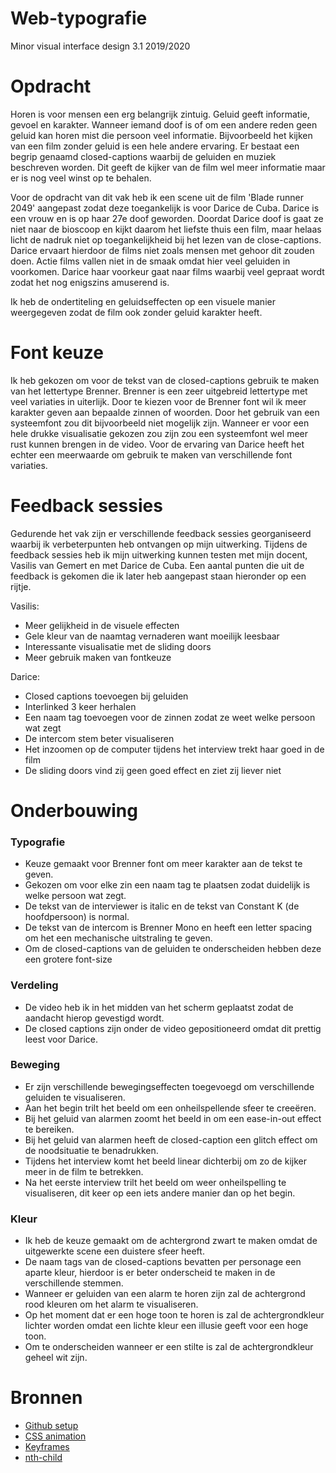 # Web-typografie
Minor visual interface design 3.1 2019/2020

# Opdracht
Horen is voor mensen een erg belangrijk zintuig. Geluid geeft informatie, gevoel en karakter. Wanneer iemand doof is of om een andere reden geen geluid kan horen mist die persoon veel informatie. Bijvoorbeeld het kijken van een film zonder geluid is een hele andere ervaring. Er bestaat een begrip genaamd closed-captions waarbij de geluiden en muziek beschreven worden. Dit geeft de kijker van de film wel meer informatie maar er is nog veel winst op te behalen.

Voor de opdracht van dit vak heb ik een scene uit de film 'Blade runner 2049' aangepast zodat deze toegankelijk is voor Darice de Cuba. Darice is een vrouw en is op haar 27e doof geworden. Doordat Darice doof is gaat ze niet naar de bioscoop en kijkt daarom het liefste thuis een film, maar helaas licht de nadruk niet op toegankelijkheid bij het lezen van de close-captions.
Darice ervaart hierdoor de films niet zoals mensen met gehoor dit zouden doen. Actie films vallen niet in de smaak omdat hier veel geluiden in voorkomen. Darice haar voorkeur gaat naar films waarbij veel gepraat wordt zodat het nog enigszins amuserend is.

Ik heb de ondertiteling en geluidseffecten op een visuele manier weergegeven zodat de film ook zonder geluid karakter heeft.

# Font keuze
Ik heb gekozen om voor de tekst van de closed-captions gebruik te maken van het lettertype Brenner. Brenner is een zeer uitgebreid lettertype met veel variaties in uiterlijk. Door te kiezen voor de Brenner font wil ik meer karakter geven aan bepaalde zinnen of woorden. Door het gebruik van een systeemfont zou dit bijvoorbeeld niet mogelijk zijn. Wanneer er voor een hele drukke visualisatie gekozen zou zijn zou een systeemfont wel meer rust kunnen brengen in de video. Voor de ervaring van Darice heeft het echter een meerwaarde om gebruik te maken van verschillende font variaties.

# Feedback sessies
Gedurende het vak zijn er verschillende feedback sessies georganiseerd waarbij ik verbeterpunten heb ontvangen op mijn uitwerking. Tijdens de feedback sessies heb ik mijn uitwerking kunnen testen met mijn docent, Vasilis van Gemert en met Darice de Cuba. Een aantal punten die uit de feedback is gekomen die ik later heb aangepast staan hieronder op een rijtje.

Vasilis:
* Meer gelijkheid in de visuele effecten
* Gele kleur van de naamtag vernaderen want moeilijk leesbaar
* Interessante visualisatie met de sliding doors
* Meer gebruik maken van fontkeuze

Darice:
* Closed captions toevoegen bij geluiden
* Interlinked 3 keer herhalen
* Een naam tag toevoegen voor de zinnen zodat ze weet welke persoon wat zegt
* De intercom stem beter visualiseren
* Het inzoomen op de computer tijdens het interview trekt haar goed in de film
* De sliding doors vind zij geen goed effect en ziet zij liever niet

# Onderbouwing

### Typografie 
* Keuze gemaakt voor Brenner font om meer karakter aan de tekst te geven.
* Gekozen om voor elke zin een naam tag te plaatsen zodat duidelijk is welke persoon wat zegt.
* De tekst van de interviewer is italic en de tekst van Constant K (de hoofdpersoon) is normal.
* De tekst van de intercom is Brenner Mono en heeft een letter spacing om het een mechanische uitstraling te geven.
* Om de closed-captions van de geluiden te onderscheiden hebben deze een grotere font-size

### Verdeling
* De video heb ik in het midden van het scherm geplaatst zodat de aandacht hierop gevestigd wordt.
* De closed captions zijn onder de video gepositioneerd omdat dit prettig leest voor Darice.

### Beweging
* Er zijn verschillende bewegingseffecten toegevoegd om verschillende geluiden te visualiseren.
* Aan het begin trilt het beeld om een onheilspellende sfeer te creeëren.
* Bij het geluid van alarmen zoomt het beeld in om een ease-in-out effect te bereiken.
* Bij het geluid van alarmen heeft de closed-caption een glitch effect om de noodsituatie te benadrukken.
* Tijdens het interview komt het beeld linear dichterbij om zo de kijker meer in de film te betrekken.
* Na het eerste interview trilt het beeld om weer onheilspelling te visualiseren, dit keer op een iets andere manier dan op het begin.

### Kleur
* Ik heb de keuze gemaakt om de achtergrond zwart te maken omdat de uitgewerkte scene een duistere sfeer heeft.
* De naam tags van de closed-captions bevatten per personage een aparte kleur, hierdoor is er beter onderscheid te maken in de verschillende stemmen.
* Wanneer er geluiden van een alarm te horen zijn zal de achtergrond rood kleuren om het alarm te visualiseren.
* Op het moment dat er een hoge toon te horen is zal de achtergrondkleur lichter worden omdat een lichte kleur een illusie geeft voor een hoge toon.
* Om te onderscheiden wanneer er een stilte is zal de achtergrondkleur geheel wit zijn.

# Bronnen
* [Github setup](https://github.com/cmda-minor-vid/web-typography-19-20)
* [CSS animation](https://www.w3schools.com/css/css3_animations.asp)
* [Keyframes](https://css-tricks.com/snippets/css/keyframe-animation-syntax/)
* [nth-child](https://css-tricks.com/useful-nth-child-recipies/)
